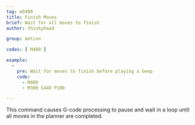 ```yaml
---
tag: m0400
title: Finish Moves
brief: Wait for all moves to finish
author: thinkyhead

group: motion

codes: [ M400 ]

example:
  -
    pre: Wait for moves to finish before playing a beep
    code:
      - M400
      - M300 S440 P100

---
```


This command causes G-code processing to pause and wait in a loop until all moves in the planner are completed.
